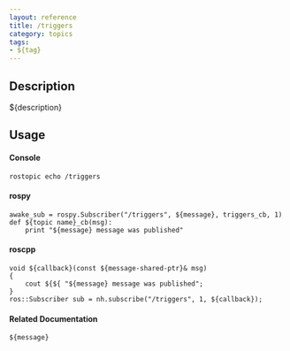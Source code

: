 ```yaml
---
layout: reference
title: /triggers
category: topics
tags: 
- ${tag}
---
```


## Description
${description}

## Usage
#### Console
```
rostopic echo /triggers
```

#### rospy
```
awake_sub = rospy.Subscriber("/triggers", ${message}, triggers_cb, 1)
def ${topic name}_cb(msg):
    print "${message} message was published"
```

#### roscpp
```
void ${callback}(const ${message-shared-ptr}& msg)
{
    cout ${${ "${message} message was published";
}
ros::Subscriber sub = nh.subscribe("/triggers", 1, ${callback});
```

#### Related Documentation
``${message}``  